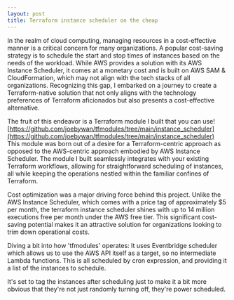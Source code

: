 ```yaml
---
layout: post
title: Terraform instance scheduler on the cheap
---
```


In the realm of cloud computing, managing resources in a cost-effective manner is a critical concern for many organizations. A popular cost-saving strategy is to schedule the start and stop times of instances based on the needs of the workload. While AWS provides a solution with its AWS Instance Scheduler, it comes at a monetary cost and is built on AWS SAM & CloudFormation, which may not align with the tech stacks of all organizations. Recognizing this gap, I embarked on a journey to create a Terraform-native solution that not only aligns with the technology preferences of Terraform aficionados but also presents a cost-effective alternative.

The fruit of this endeavor is a Terraform module I built that you can use! [https://github.com/joebywan/tfmodules/tree/main/instance_scheduler](https://github.com/joebywan/tfmodules/tree/main/instance_scheduler) This module was born out of a desire for a Terraform-centric approach as opposed to the AWS-centric approach embodied by AWS Instance Scheduler. The module I built seamlessly integrates with your existing Terraform workflows, allowing for straightforward scheduling of instances, all while keeping the operations nestled within the familiar confines of Terraform.

Cost optimization was a major driving force behind this project. Unlike the AWS Instance Scheduler, which comes with a price tag of approximately $5 per month, the terraform instance scheduler shines with up to 14 million executions free per month under the AWS free tier. This significant cost-saving potential makes it an attractive solution for organizations looking to trim down operational costs.

Diving a bit into how 'tfmodules' operates: It uses Eventbridge scheduler which allows us to use the AWS API itself as a target, so no intermediate Lambda functions.  This is all scheduled by cron expression, and providing it a list of the instances to schedule.

It's set to tag the instances after scheduling just to make it a bit more obvious that they're not just randomly turning off, they're power scheduled.